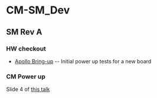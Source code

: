 # CM-SM_Dev
## SM Rev A

### HW checkout
 * [Apollo Bring-up](Apollo_Bring-up.md) -- Initial power up tests for a new board

### CM Power up
Slide 4 of [this talk](https://gauss.bu.edu/redmine/projects/common-atca-blade/repository/raw/Meetings/2019-12-10/SM_Resources.pdf)
